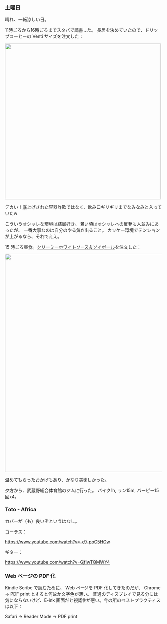 ### 土曜日

晴れ、一転涼しい日。

11時ごろから16時ごろまでスタバで読書した。
長居を決めていたので、ドリップコーヒーの Venti サイズを注文した：

<img src="https://i.imgur.com/7im7qWv.jpg" width="500">

デカい！底上げされた容器詐欺ではなく、飲み口ギリギリまでなみなみと入っていたw

こういうオシャレな環境は結局好き。
若い頃はオシャレへの反発も人並みにあったが、
一番大事なのは自分のやる気が出ること。
カッケー環境でテンションが上がるなら、それでええ。

15 時ごろ昼食。[クリーミーホワイトソース＆ソイボール](https://menu.starbucks.co.jp/4524785523067)を注文した：

<img src="https://i.imgur.com/WytrSLK.jpg" width="700">

温めてもらったおかげもあり、かなり美味しかった。

夕方から、武蔵野総合体育館のジムに行った。
バイク1h, ラン15m, バーピー15回x4。

### Toto - Africa

カバーが（も）良いぞというはなし。

コーラス：

https://www.youtube.com/watch?v=-c9-poC5HGw

ギター：

https://www.youtube.com/watch?v=GjfIwTQMWY4

### Web ページの PDF 化

Kindle Scribe で読むために、 Web ページを PDF 化してきたのだが、
Chrome -> PDF print とすると何故か文字色が薄い。
普通のディスプレイで見る分には気にならないけど、E-ink 画面だと視認性が悪い。今の所のベストプラクティスは以下：

Safari -> Reader Mode -> PDF print